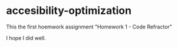 # accesibility-optimization

This the first hoemwork assignment "Homework 1 - Code Refractor"


I hope I did well.